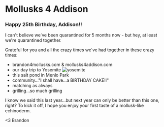 # Mollusks 4 Addison

### Happy 25th Birthday, Addison!!

I can't believe we've been quarantined for 5 months now - but hey, at least we're quarantined together.

Grateful for you and all the crazy times we've had together in these crazy times:
  * brandon4mollusks.com & mollusks4addison.com
  * our day trip to Yosemite
    ![yosemite](/yosemite.jpeg)
  * this salt pond in Menlo Park
  * community..."I shall have...a BIRTHDAY CAKE!!"
  * matching as always
  * grilling...so much grilling
  
I know we said this last year...but next year can only be better than this one, right? To kick it off, I hope you enjoy your first taste of a mollusk-like echinoderm.

<3 Brandon
